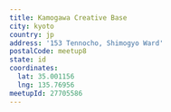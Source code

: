 ```yaml
---
title: Kamogawa Creative Base
city: kyoto
country: jp
address: '153 Tennocho, Shimogyo Ward'
postalCode: meetup8
state: id
coordinates:
  lat: 35.001156
  lng: 135.76956
meetupId: 27705586
---
```


